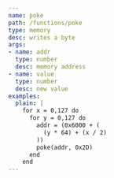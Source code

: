 ```yaml
---
name: poke
path: /functions/poke
type: memory
desc: writes a byte
args:
- name: addr
  type: number
  desc: memory address
- name: value
  type: number
  desc: new value
examples:
  plain: |
    for x = 0,127 do
      for y = 0,127 do
        addr = (0x6000 + (
          (y * 64) + (x / 2)
        ))
        poke(addr, 0x2D)
      end
    end
---
```


